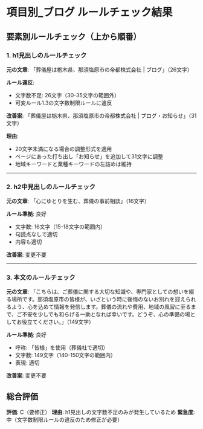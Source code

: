 # 項目別_ブログ ルールチェック結果

## 要素別ルールチェック（上から順番）

### 1. h1見出しのルールチェック

**元の文章**: 「葬儀屋は栃木県、那須塩原市の帝都株式会社 | ブログ」（26文字）

**ルール違反**:
- 文字数不足: 26文字（30-35文字の範囲外）
- 可変ルール1.3の文字数制限ルールに違反

**改善案**: 「葬儀屋は栃木県、那須塩原市の帝都株式会社 | ブログ・お知らせ」（31文字）

**理由**: 
- 20文字未満になる場合の調整形式を適用
- ページにあった打ち出し「お知らせ」を追加して31文字に調整
- 地域キーワードと業種キーワードの左詰めは維持

---

### 2. h2中見出しのルールチェック

**元の文章**: 「心にゆとりを生む、葬儀の事前相談」（16文字）

**ルール準拠**: 良好
- 文字数: 16文字（15-18文字の範囲内）
- 句読点なしで適切
- 内容も適切

**改善案**: 変更不要

---

### 3. 本文のルールチェック

**元の文章**: 「こちらは、ご葬儀に関する大切な知識や、専門家としての想いを綴る場所です。那須塩原市の皆様が、いざという時に後悔のないお別れを迎えられるよう、心を込めて情報を発信します。葬儀の流れや費用、地域の風習に至るまで、ご不安を少しでも和らげる一助となれば幸いです。どうぞ、心の準備の場としてお役立てください。」（149文字）

**ルール準拠**: 良好
- 呼称: 「皆様」を使用（葬儀社で適切）
- 文字数: 149文字（140-150文字の範囲内）
- 表現: 適切

**改善案**: 変更不要

## 総合評価

**評価**: C（要修正）
**理由**: h1見出しの文字数不足のみが発生しているため
**緊急度**: 中（文字数制限ルールの違反のため修正が必要）
